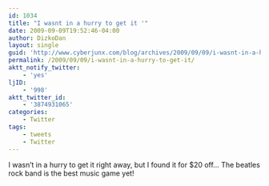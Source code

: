 ```yaml
---
id: 1034
title: "I wasnt in a hurry to get it '"
date: 2009-09-09T19:52:46-04:00
author: DizkoDan
layout: single
guid: 'http://www.cyberjunx.com/blog/archives/2009/09/09/i-wasnt-in-a-hurry-to-get-it/'
permalink: /2009/09/09/i-wasnt-in-a-hurry-to-get-it/
aktt_notify_twitter:
    - 'yes'
ljID:
    - '998'
aktt_twitter_id:
    - '3874931065'
categories:
    - Twitter
tags:
    - tweets
    - Twitter
---
```


I wasn’t in a hurry to get it right away, but I found it for $20 off… The beatles rock band is the best music game yet!